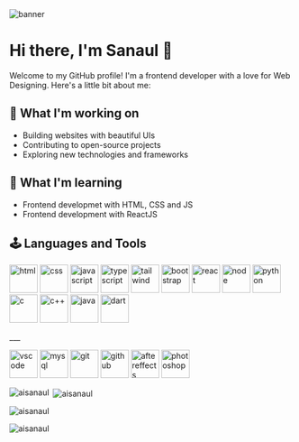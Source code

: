 <img src="https://media.licdn.com/dms/image/v2/D4D16AQEg7kFuvxDYQA/profile-displaybackgroundimage-shrink_350_1400/profile-displaybackgroundimage-shrink_350_1400/0/1726931653055?e=1749081600&v=beta&t=8kSgs_7CGgw9wqBSswLHxwy1HK5jaDZ-c3lLFjOCdJU" alt="banner" />

# Hi there, I'm Sanaul 👋

Welcome to my GitHub profile! I'm a frontend developer with a love for Web Designing. Here's a little bit about me:

## 🔭 What I'm working on
- Building websites with beautiful UIs
- Contributing to open-source projects
- Exploring new technologies and frameworks

## 🌱 What I'm learning
- Frontend developmet with HTML, CSS and JS
- Frontend development with ReactJS

## 🕹️ Languages and Tools
<p align="left"> <img src="https://cdn-icons-png.flaticon.com/512/174/174854.png" alt="html" width="50"> <img src="https://cdn-icons-png.flaticon.com/512/732/732190.png" alt="css" width="50"> <img src="https://cdn-icons-png.flaticon.com/512/5968/5968292.png" alt="javascript" width="50"> <img src="https://icon.icepanel.io/Technology/svg/TypeScript.svg" alt="typescript" width="50"> <img src="https://icon.icepanel.io/Technology/svg/Tailwind-CSS.svg" alt="tailwind" width="50"> <img src="https://icon.icepanel.io/Technology/svg/Bootstrap.svg" alt="bootstrap" width="50"> <img src="https://icon.icepanel.io/Technology/svg/React.svg" alt="react" width="50"> <img src="https://icon.icepanel.io/Technology/svg/Node.js.svg" alt="node" width="50"> <img src="https://cdn-icons-png.flaticon.com/512/5968/5968350.png" alt="python" width="50"> <img src="https://icon.icepanel.io/Technology/svg/C.svg" alt="c" width="50"> <img src="https://cdn-icons-png.flaticon.com/512/6132/6132222.png" alt="c++" width="50"> <img src="https://icon.icepanel.io/Technology/svg/Java.svg" alt="java" width="50"> <img src="https://icon.icepanel.io/Technology/svg/Dart.svg" alt="dart" width="50"> </p>
___
<p align="left"> <img src="https://img.icons8.com/?size=256&id=9OGIyU8hrxW5&format=png" alt="vscode" width="50"> <img src="https://icon.icepanel.io/Technology/svg/MySQL.svg" alt="mysql" width="50"> <img src="https://icon.icepanel.io/Technology/svg/Git.svg" alt="git" width="50"> <img src="https://icon.icepanel.io/Technology/png-shadow-512/GitHub.png" alt="github" width="50"> <img src="https://img.icons8.com/?size=256&id=108781&format=png" alt="aftereffects" width="50"> <img src="https://img.icons8.com/?size=256&id=13677&format=png" alt="photoshop" width="50"> </p>

<p><img align="left" src="https://github-readme-stats.vercel.app/api/top-langs?username=aisanaul&show_icons=true&locale=en&layout=compact" alt="aisanaul" /></p>

<p>&nbsp;<img align="center" src="https://github-readme-stats.vercel.app/api?username=aisanaul&show_icons=true&locale=en" alt="aisanaul" /></p>

<p><img align="center" src="https://github-readme-streak-stats.herokuapp.com/?user=aisanaul&" alt="aisanaul" /></p>

<p> <img src="https://komarev.com/ghpvc/?username=aisanaul&label=Profile%20views&color=0e75b6&style=flat" alt="aisanaul" /> </p>
